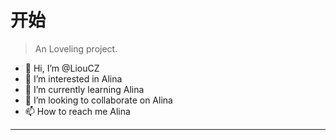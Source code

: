 # 开始

> An Loveling project.
- 👋 Hi, I’m @LiouCZ
- 👀 I’m interested in Alina
- 🌱 I’m currently learning Alina
- 💞️ I’m looking to collaborate on Alina
- 📫 How to reach me Alina

 <!-- 不蒜子统计 -->
 <hr/>
 


